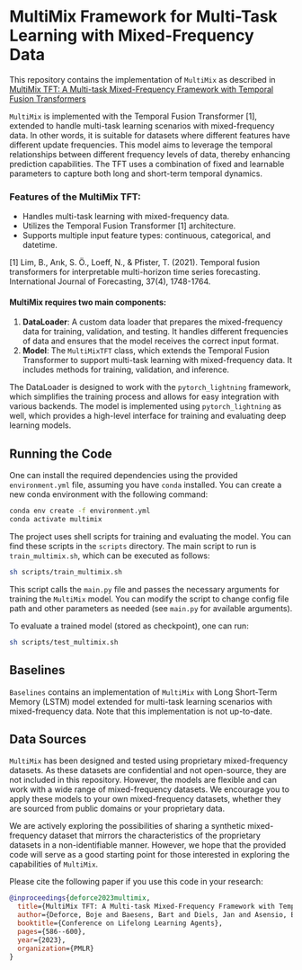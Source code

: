 # MultiMix Framework for Multi-Task Learning with Mixed-Frequency Data

This repository contains the implementation of `MultiMix` as described in [MultiMix TFT: A Multi-task Mixed-Frequency Framework with Temporal Fusion Transformers](https://proceedings.mlr.press/v232/deforce23a.html)

`MultiMix` is implemented with the Temporal Fusion Transformer [1], extended to handle multi-task learning scenarios with mixed-frequency data. In other words, it is suitable for datasets where different features have different update frequencies. This model aims to leverage the temporal relationships between different frequency levels of data, thereby enhancing prediction capabilities. The TFT uses a combination of fixed and learnable parameters to capture both long and short-term temporal dynamics. 

### Features of the MultiMix TFT:
- Handles multi-task learning with mixed-frequency data.
- Utilizes the Temporal Fusion Transformer [1] architecture.
- Supports multiple input feature types: continuous, categorical, and datetime.

[1] Lim, B., Arık, S. Ö., Loeff, N., & Pfister, T. (2021). Temporal fusion transformers for interpretable multi-horizon time series forecasting. International Journal of Forecasting, 37(4), 1748-1764.


#### MultiMix requires two main components:
1. **DataLoader**: A custom data loader that prepares the mixed-frequency data for training, validation, and testing. It handles different frequencies of data and ensures that the model receives the correct input format.
2. **Model**: The `MultiMixTFT` class, which extends the Temporal Fusion Transformer to support multi-task learning with mixed-frequency data. It includes methods for training, validation, and inference.

The DataLoader is designed to work with the `pytorch_lightning` framework, which simplifies the training process and allows for easy integration with various backends.
The model is implemented using `pytorch_lightning` as well, which provides a high-level interface for training and evaluating deep learning models.

## Running the Code
One can install the required dependencies using the provided `environment.yml` file, assuming you have `conda` installed. You can create a new conda environment with the following command:

```bash
conda env create -f environment.yml
conda activate multimix
```

The project uses shell scripts for training and evaluating the model. You can find these scripts in the `scripts` directory. The main script to run is `train_multimix.sh`, which can be executed as follows:

```bash
sh scripts/train_multimix.sh
```

This script calls the `main.py` file and passes the necessary arguments for training the `MultiMix` model. You can modify the script to change config file path and other parameters as needed (see `main.py` for available arguments).

To evaluate a trained model (stored as checkpoint), one can run:
```bash
sh scripts/test_multimix.sh
```

## Baselines

`Baselines` contains an implementation of `MultiMix` with Long Short-Term Memory (LSTM) model extended for multi-task learning scenarios with mixed-frequency data.
Note that this implementation is not up-to-date.

## Data Sources

`MultiMix` has been designed and tested using proprietary mixed-frequency datasets. As these datasets are confidential and not open-source, they are not included in this repository. However, the models are flexible and can work with a wide range of mixed-frequency datasets. We encourage you to apply these models to your own mixed-frequency datasets, whether they are sourced from public domains or your proprietary data.

We are actively exploring the possibilities of sharing a synthetic mixed-frequency dataset that mirrors the characteristics of the proprietary datasets in a non-identifiable manner. However, we hope that the provided code will serve as a good starting point for those interested in exploring the capabilities of `MultiMix`.

Please cite the following paper if you use this code in your research:

```bibtex
@inproceedings{deforce2023multimix,
  title={MultiMix TFT: A Multi-task Mixed-Frequency Framework with Temporal Fusion Transformers},
  author={Deforce, Boje and Baesens, Bart and Diels, Jan and Asensio, Estefan{\'\i}a Serral},
  booktitle={Conference on Lifelong Learning Agents},
  pages={586--600},
  year={2023},
  organization={PMLR}
}
```
